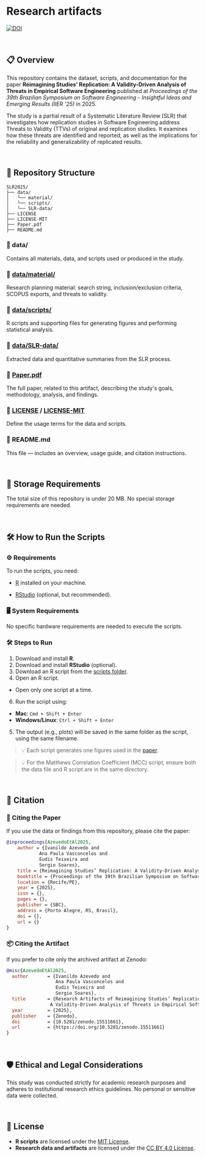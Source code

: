 # Research artifacts

[![DOI](https://zenodo.org/badge/DOI/10.5281/zenodo.15511661.svg)](https://doi.org/10.5281/zenodo.15511661)

<br>

## 📋 Overview

This repository contains the dataset, scripts, and documentation for the paper **Reimagining Studies' Replication: A Validity-Driven Analysis of Threats in Empirical Software Engineering** published at _Proceedings of the 39th Brazilian Symposium on Software Engineering - Insightful Ideas and Emerging Results (IIER '25)_ in 2025.

The study is a partial result of a Systematic Literature Review (SLR) that investigates how replication studies in Software Engineering address Threats to Validity (TTVs) of original and replication studies. It examines how these threats are identified and reported, as well as the implications for the reliability and generalizability of replicated results.

<br>

## 📂 Repository Structure

```
SLR2025/
├── data/
│   └── material/
│   └── scripts/
│   └── SLR-data/
├── LICENSE
├── LICENSE-MIT
├── Paper.pdf
├── README.md
```
### 📂 data/
Contains all materials, data, and scripts used or produced in the study.

### 📂 [data/material/](data/material/materials.md)
Research planning material: search string, inclusion/exclusion criteria, SCOPUS exports, and threats to validity.

### 📂 [data/scripts/](data/scripts/scripts.md)
R scripts and supporting files for generating figures and performing statistical analysis.

### 📂 [data/SLR-data/](data/SLR-data/data-details.md)
Extracted data and quantitative summaries from the SLR process.

### 📄 [Paper.pdf](Paper.pdf)
The full paper, related to this artifact, describing the study's goals, methodology, analysis, and findings.

### 📄 [LICENSE](LICENSE) / [LICENSE-MIT](LICENSE-MIT)
Define the usage terms for the data and scripts.

### 📄 README.md
This file — includes an overview, usage guide, and citation instructions.

<br>

## 💾 Storage Requirements
The total size of this repository is under 20 MB. No special storage requirements are needed.

<br>

## 🛠 How to Run the Scripts

### ⚙️ Requirements

To run the scripts, you need:

- [R](https://cran.r-project.org/) installed on your machine.

- [RStudio](https://www.rstudio.com/products/rstudio/download/) (optional, but recommended).


### 🖥️ System Requirements

No specific hardware requirements are needed to execute the scripts.


### 🛠 Steps to Run

1. Download and install **R**.
2. Download and install **RStudio** (optional).
3. Download an R script from the [scripts folder](data/scripts/scripts.md).
4. Open an R script.
  - Open only one script at a time.
6. Run the script using:
  - **Mac**: `Cmd + Shift + Enter`
  - **Windows/Linux**: `Ctrl + Shift + Enter`
5. The output (e.g., plots) will be saved in the same folder as the script, using the same filename.

> 💡 Each script generates one figures used in the [paper](Paper.pdf).

> 💡 For the Matthews Correlation Coefficient (MCC)
script, ensure both the data file and R script are in the same directory.

<br>

## 📄 Citation

### 📝 Citing the Paper

If you use the data or findings from this repository, please cite the paper:

```bibtex
@inproceedings{AzevedoEtAl2025,
    author = {Ivanildo Azevedo and 
            Ana Paula Vasconcelos and 
            Eudis Teixeira and 
            Sergio Soares},
    title = {Reimagining Studies’ Replication: A Validity-Driven Analysis of Threats in Empirical Software Engineering},
    booktitle = {Proceedings of the 39th Brazilian Symposium on Software Engineering - Insightful Ideas and Emerging Results (IIER '25)},
    location = {Recife/PE},
    year = {2025},
    issn = {},
    pages = {},
    publisher = {SBC},
    address = {Porto Alegre, RS, Brasil},
    doi = {},
    url = {}
}
```

### 📦 Citing the Artifact

If you prefer to cite only the archived artifact at Zenodo:

```bibtex
@misc{AzevedoEtAl2025,
  author       = {Ivanildo Azevedo and
                  Ana Paula Vasconcelos and
                  Eudis Teixeira and
                  Sergio Soares},
  title        = {Research Artifacts of Reimagining Studies’ Replication: 
                A Validity-Driven Analysis of Threats in Empirical Software Engineering},
  year         = {2025},
  publisher    = {Zenodo},
  doi          = {10.5281/zenodo.15511661},
  url          = {https://doi.org/10.5281/zenodo.15511661}
}
```

<br>

## 🛡️ Ethical and Legal Considerations

This study was conducted strictly for academic research purposes and adheres to institutional research ethics guidelines. No personal or sensitive data were collected.

<br>

## 📜 License

- **R scripts** are licensed under the [MIT License](LICENSE-MIT).
- **Research data and artifacts** are licensed under the [CC BY 4.0 License](LICENSE).